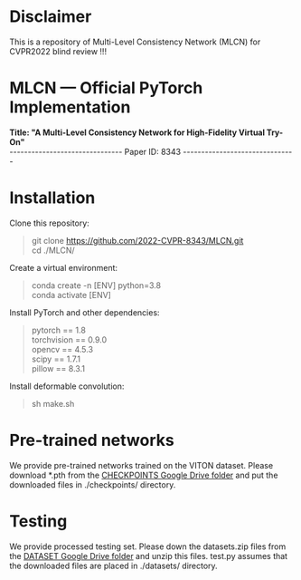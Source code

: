 # Disclaimer
This is a repository of Multi-Level Consistency Network (MLCN) for CVPR2022 blind review !!!

# MLCN — Official PyTorch Implementation
**Title: "A Multi-Level Consistency Network for High-Fidelity Virtual Try-On"**  
-------------------------------  Paper ID: 8343  -------------------------------
# Installation
Clone this repository:  
> git clone https://github.com/2022-CVPR-8343/MLCN.git  
> cd ./MLCN/

Create a virtual environment:
> conda create -n [ENV] python=3.8  
> conda activate [ENV]

Install PyTorch and other dependencies:  
> pytorch == 1.8  
> torchvision == 0.9.0  
> opencv == 4.5.3  
> scipy == 1.7.1  
> pillow == 8.3.1 

Install deformable convolution:  
> sh make.sh  

# Pre-trained networks
We provide pre-trained networks trained on the VITON dataset. Please download *.pth from the [CHECKPOINTS Google Drive folder](https://drive.google.com/drive/folders/1-CWgyodbc_kB0YCPIw89BSS6Oap6UtLc?usp=sharing) and put the downloaded files in ./checkpoints/ directory.
 
# Testing
We provide processed testing set. Please down the datasets.zip files from the [DATASET Google Drive folder](https://drive.google.com/file/d/1-HJNnFkLEjpXQs4s2BuxNPVPT-X6nwHr/view?usp=sharing) and unzip this files. test.py assumes that the downloaded files are placed in ./datasets/ directory.

